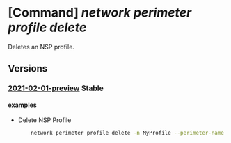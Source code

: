 # [Command] _network perimeter profile delete_

Deletes an NSP profile.

## Versions

### [2021-02-01-preview](/Resources/mgmt-plane/L3N1YnNjcmlwdGlvbnMve30vcmVzb3VyY2Vncm91cHMve30vcHJvdmlkZXJzL21pY3Jvc29mdC5uZXR3b3JrL25ldHdvcmtzZWN1cml0eXBlcmltZXRlcnMve30vcHJvZmlsZXMve30=/2021-02-01-preview.xml) **Stable**

<!-- mgmt-plane /subscriptions/{}/resourcegroups/{}/providers/microsoft.network/networksecurityperimeters/{}/profiles/{} 2021-02-01-preview -->

#### examples

- Delete NSP Profile
    ```bash
        network perimeter profile delete -n MyProfile --perimeter-name MyPerimeter -g MyResourceGroup
    ```
